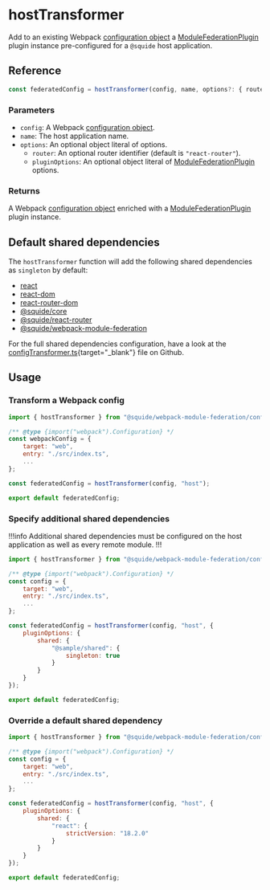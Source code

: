 # hostTransformer

Add to an existing Webpack [configuration object](https://webpack.js.org/concepts/configuration/) a [ModuleFederationPlugin](https://webpack.js.org/plugins/module-federation-plugin/) plugin instance pre-configured for a `@squide` host application.

## Reference

```ts
const federatedConfig = hostTransformer(config, name, options?: { router?, pluginOptions? })
```

### Parameters

- `config`: A Webpack [configuration object](https://webpack.js.org/concepts/configuration/).
- `name`: The host application name.
- `options`: An optional object literal of options.
    - `router`: An optional router identifier (default is `"react-router"`).
    - `pluginOptions`: An optional object literal of [ModuleFederationPlugin](https://webpack.js.org/plugins/module-federation-plugin/) options.

### Returns

A Webpack [configuration object](https://webpack.js.org/concepts/configuration/) enriched with a [ModuleFederationPlugin](https://webpack.js.org/plugins/module-federation-plugin/) plugin instance.

## Default shared dependencies

The `hostTransformer` function will add the following shared dependencies as `singleton` by default:
- [react](https://www.npmjs.com/package/react)
- [react-dom](https://www.npmjs.com/package/react-dom)
- [react-router-dom](https://www.npmjs.com/package/react-router-dom)
- [@squide/core](https://www.npmjs.com/package/@squide/core)
- [@squide/react-router](https://www.npmjs.com/package/@squide/react-router)
- [@squide/webpack-module-federation](https://www.npmjs.com/package/@squide/webpack-module-federation)

For the full shared dependencies configuration, have a look at the [configTransformer.ts](https://github.com/workleap/wl-squide/blob/main/packages/webpack-module-federation/src/configTransformer.ts){target="_blank"} file on Github.

## Usage

### Transform a Webpack config

```js !#10 webpack.config.js
import { hostTransformer } from "@squide/webpack-module-federation/configTransformer.js";

/** @type {import("webpack").Configuration} */
const webpackConfig = {
    target: "web",
    entry: "./src/index.ts",
    ...
};

const federatedConfig = hostTransformer(config, "host");

export default federatedConfig;
```

### Specify additional shared dependencies

!!!info
Additional shared dependencies must be configured on the host application as well as every remote module.
!!!

```js !#11-17 webpack.config.js
import { hostTransformer } from "@squide/webpack-module-federation/configTransformer.js";

/** @type {import("webpack").Configuration} */
const config = {
    target: "web",
    entry: "./src/index.ts",
    ...
};

const federatedConfig = hostTransformer(config, "host", {
    pluginOptions: {
        shared: {
            "@sample/shared": {
                singleton: true
            }
        }
    }
});

export default federatedConfig;
```

### Override a default shared dependency

```js !#13-15 webpack.config.js
import { hostTransformer } from "@squide/webpack-module-federation/configTransformer.js";

/** @type {import("webpack").Configuration} */
const config = {
    target: "web",
    entry: "./src/index.ts",
    ...
};

const federatedConfig = hostTransformer(config, "host", {
    pluginOptions: {
        shared: {
            "react": {
                strictVersion: "18.2.0"
            }
        }
    }
});

export default federatedConfig;
```
